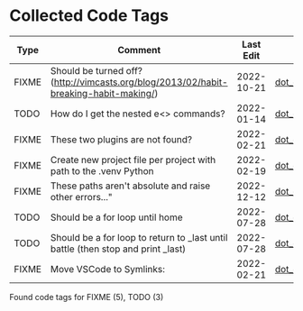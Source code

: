 # Collected Code Tags

| Type   | Comment                                                                               | Last Edit   | Source File                                                                                                                                                                       |
|--------|---------------------------------------------------------------------------------------|-------------|-----------------------------------------------------------------------------------------------------------------------------------------------------------------------------------|
| FIXME  | Should be turned off? (http://vimcasts.org/blog/2013/02/habit-breaking-habit-making/) | 2022-10-21  | [dot_config/astronvim/lua/user/init.lua:199](https://github.com/KyleKing/dotfiles/blame/ad6e9fdf90d577281262d4d5a6bb388bb4e83d64/dot_config/astronvim/lua/user/init.lua#L199)     |
| TODO   | How do I get the nested e<> commands?                                                 | 2022-01-14  | [dot_config/lf/lfrc:105](https://github.com/KyleKing/dotfiles/blame/89abe435dc8a4b8517ace743251854aad207197b/dot_config/lf/lfrc#L105)                                             |
| FIXME  | These two plugins are not found?                                                      | 2022-02-21  | [dot_config/my_config/private__omz.sh:119](https://github.com/KyleKing/dotfiles/blame/0e93abff0289608b84c03589bf43698d6a344d45/dot_config/my_config/private__omz.sh#L116)         |
| FIXME  | Create new project file per project with path to the .venv Python                     | 2022-02-19  | [dot_config/my_config/private__sublime.sh:5](https://github.com/KyleKing/dotfiles/blame/5d311fd72496f901056c4924d3d0c6ec7115d427/dot_config/my_config/private__sublime.sh#L5)     |
| FIXME  | These paths aren't absolute and raise other errors..."                                | 2022-12-12  | [dot_config/my_config/private_cli_tools.sh:28](https://github.com/KyleKing/dotfiles/blame/c84074aed23f598a42083cf42bab5fe78acf8c15/dot_config/my_config/private_cli_tools.sh#L28) |
| TODO   | Should be a for loop until home                                                       | 2022-07-28  | [dot_config/my_config/private_cli_tools.sh:82](https://github.com/KyleKing/dotfiles/blame/b8605e0e56543fe52ff2224ed0f670ef4bfe90ea/dot_config/my_config/private_cli_tools.sh#L57) |
| TODO   | Should be a for loop to return to _last until battle (then stop and print _last)      | 2022-07-28  | [dot_config/my_config/private_cli_tools.sh:86](https://github.com/KyleKing/dotfiles/blame/b8605e0e56543fe52ff2224ed0f670ef4bfe90ea/dot_config/my_config/private_cli_tools.sh#L61) |
| FIXME  | Move VSCode to Symlinks:                                                              | 2022-02-21  | [dot_config/my_config/private_sync.sh:38](https://github.com/KyleKing/dotfiles/blame/0e93abff0289608b84c03589bf43698d6a344d45/dot_config/my_config/private_sync.sh#L38)           |

Found code tags for FIXME (5), TODO (3)

<!-- calcipy:skip_tags -->
